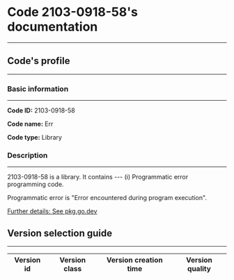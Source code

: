 # Code 2103-0918-58's documentation
***

## Code's profile
***
### Basic information
***
**Code ID:** 2103-0918-58

**Code name:** Err

**Code type:** Library

### Description
***
2103-0918-58 is a library. It contains --- (i) Programmatic error programming code.

Programmatic error is "Error encountered during program execution".

[Further details: See pkg.go.dev](https://pkg.go.dev/github.com/qeetell/2103-0918-58)

## Version selection guide
***
| Version id | Version class | Version creation time | Version quality |
|:----------:|:-------------:|:---------------------:|:---------------:|
